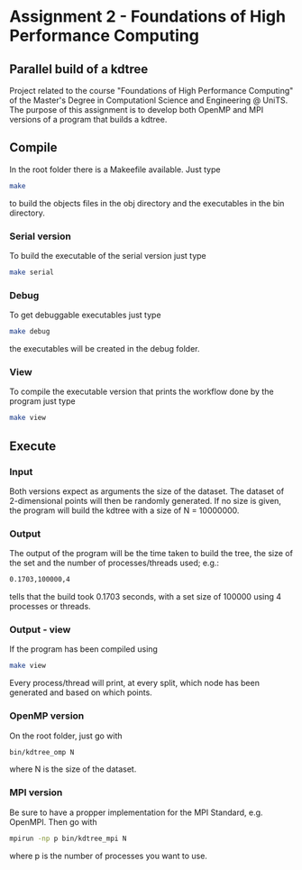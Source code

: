 # Assignment 2 - Foundations of High Performance Computing
## Parallel build of a kdtree
Project related to the course "Foundations of High Performance Computing" of the Master's Degree in Computationl Science and Engineering @ UniTS. The purpose of this assignment is to develop both OpenMP and MPI versions of a program that builds a kdtree.
## Compile
In the root folder there is a Makeefile available. Just type
```bash
make
```
to build the objects files in the obj directory and the executables in the bin directory.
### Serial version
To build the executable of the serial version just type
```bash
make serial
```
### Debug
To get debuggable executables just type
```bash
make debug
```
the executables will be created in the debug folder.
### View
To compile the executable version that prints the workflow done by the program just type
```bash
make view
```
## Execute
### Input
Both versions expect as arguments the size of the dataset. The dataset of 2-dimensional points will then be randomly generated. If no size is given, the program will build the kdtree with a size of N = 10000000.
### Output
The output of the program will be the time taken to build the tree, the size of the set and the number of processes/threads used; e.g.:
```bash
0.1703,100000,4
```
tells that the build took 0.1703 seconds, with a set size of 100000 using 4 processes or threads.
### Output - view
If the program has been compiled using
```bash
make view
```
Every process/thread will print, at every split, which node has been generated and based on which points.
### OpenMP version
On the root folder, just go with
```bash
bin/kdtree_omp N
```
where N is the size of the dataset.
### MPI version
Be sure to have a propper implementation for the MPI Standard, e.g. OpenMPI. Then go with
```bash
mpirun -np p bin/kdtree_mpi N
```
where p is the number of processes you want to use.
